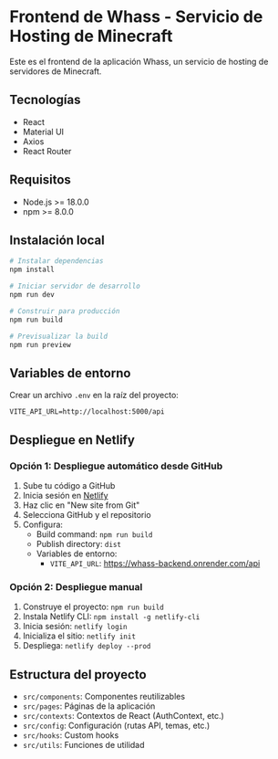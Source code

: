 # Frontend de Whass - Servicio de Hosting de Minecraft

Este es el frontend de la aplicación Whass, un servicio de hosting de servidores de Minecraft.

## Tecnologías

- React
- Material UI
- Axios
- React Router

## Requisitos

- Node.js >= 18.0.0
- npm >= 8.0.0

## Instalación local

```bash
# Instalar dependencias
npm install

# Iniciar servidor de desarrollo
npm run dev

# Construir para producción
npm run build

# Previsualizar la build
npm run preview
```

## Variables de entorno

Crear un archivo `.env` en la raíz del proyecto:

```
VITE_API_URL=http://localhost:5000/api
```

## Despliegue en Netlify

### Opción 1: Despliegue automático desde GitHub

1. Sube tu código a GitHub
2. Inicia sesión en [Netlify](https://www.netlify.com/)
3. Haz clic en "New site from Git"
4. Selecciona GitHub y el repositorio
5. Configura:
   - Build command: `npm run build`
   - Publish directory: `dist`
   - Variables de entorno:
     - `VITE_API_URL`: https://whass-backend.onrender.com/api

### Opción 2: Despliegue manual

1. Construye el proyecto: `npm run build`
2. Instala Netlify CLI: `npm install -g netlify-cli`
3. Inicia sesión: `netlify login`
4. Inicializa el sitio: `netlify init`
5. Despliega: `netlify deploy --prod`

## Estructura del proyecto

- `src/components`: Componentes reutilizables
- `src/pages`: Páginas de la aplicación
- `src/contexts`: Contextos de React (AuthContext, etc.)
- `src/config`: Configuración (rutas API, temas, etc.)
- `src/hooks`: Custom hooks
- `src/utils`: Funciones de utilidad 